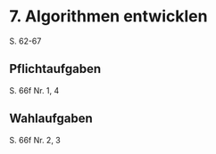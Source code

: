 # 7. Algorithmen entwicklen
S. 62-67
## Pflichtaufgaben
S. 66f Nr. 1, 4
## Wahlaufgaben
S. 66f Nr. 2, 3